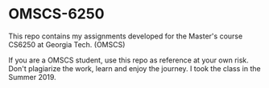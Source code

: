 # OMSCS-6250

This repo contains my assignments developed for the Master's course CS6250 at Georgia Tech. (OMSCS)

If you are a OMSCS student, use this repo as reference at your own risk. Don't plagiarize the work, learn and enjoy the journey.
I took the class in the Summer 2019.
